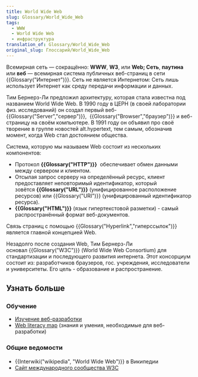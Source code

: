 ```yaml
---
title: World Wide Web
slug: Glossary/World_Wide_Web
tags:
  - WWW
  - World Wide Web
  - инфраструктура
translation_of: Glossary/World_Wide_Web
original_slug: Глоссарий/World_Wide_Web
---
```

Всемирная сеть — сокращённо: **WWW**, **W3**, или **Web; Сеть**, **паутина** или **веб** — всемирная система публичных веб-страниц в сети {{Glossary("Интернет")}}. Сеть не является Интернетом: Сеть лишь использует Интернет как среду передачи информации и данных.

Тим Бернерз-Ли предложил архитектуру, которая стала известна под названием World Wide Web. В 1990 году в ЦЕРН (в своей лаборатории физ. исследований) он создал первый веб-{{Glossary("Server","сервер")}},  {{Glossary("Browser","браузер")}} и веб-страницу на своём компьютере. В 1991 году он объявил про своё творение в группе новостей alt.hypertext, тем самым, обозначив момент, когда Web стал достоянием общества.

Система, которую мы называем Web состоит из нескольких компонентов:

- Протокол **{{Glossary("HTTP")}}**  обеспечивает обмен данными между сервером и клиентом.
- Отсылая запрос серверу на определённый ресурс, клиент предоставляет неповторимый идентификатор, который зовётся **{{Glossary("URL")}}** (унифицированное расположение ресурсов) или {{Glossary("URI")}} (унифицированный идентификатор ресурса).
- **{{Glossary("HTML")}}** (язык гипертекстовой разметки) - самый распространённый формат веб-документов.

Связь страниц с помощью {{Glossary("Hyperlink","гиперссылок")}} является главной концепцией Web.

Незадолго после создания Web, Тим Бернерз-Ли основал {{Glossary("W3C")}} (World Wide Web Consortium) для стандартизации и последующего развития интернета. Этот консорциум состоит из: разработчиков браузеров, гос. учреждения, исследователи и университеты. Его цель - образование и распространение.

<h2 id="Узнать_больше" style="line-height: 30px;">Узнать больше</h2>

### Обучение

- [Изучение веб-разработки](https://developer.mozilla.org/en-US/Learn)
- [Web literacy map](https://learning.mozilla.org/web-literacy) (знания и умения, необходимые для веб-разработки)

<h3 id="Общие_ведомости" style="line-height: 24px;">Общие ведомости</h3>

- {{Interwiki("wikipedia", "World Wide Web")}} в Википедии
- [Сайт международного сообщества W3C](http://w3.org)
